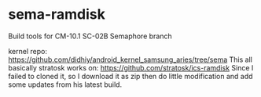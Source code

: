 sema-ramdisk
============
Build tools for CM-10.1 SC-02B Semaphore branch

kernel repo:
https://github.com/didhiy/android_kernel_samsung_aries/tree/sema
This all basically stratosk works on:
https://github.com/stratosk/ics-ramdisk
Since I failed to cloned it, so I download it as zip then
do little modification and add some updates from his latest build.
